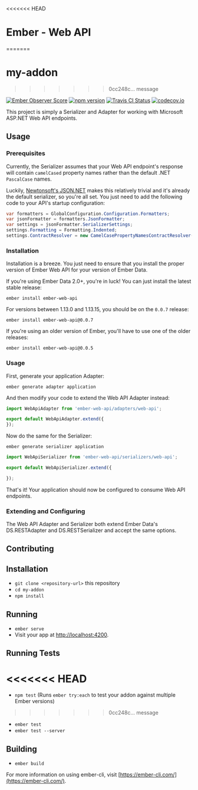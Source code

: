 <<<<<<< HEAD
# Ember - Web API
=======
# my-addon
>>>>>>> 0cc248c... message

[![Ember Observer Score](http://emberobserver.com/badges/ember-web-api.svg)](http://emberobserver.com/addons/ember-web-api)
[![npm version](https://badge.fury.io/js/ember-web-api.svg)](http://badge.fury.io/js/ember-web-api)
[![Travis CI Status](https://travis-ci.org/CrshOverride/ember-web-api.svg?branch=master)](https://travis-ci.org/CrshOverride/ember-web-api.svg?branch=master)
[![codecov.io](https://codecov.io/github/CrshOverride/ember-web-api/coverage.svg?branch=master)](https://codecov.io/github/CrshOverride/ember-web-api?branch=master)

This project is simply a Serializer and Adapter for working with Microsoft ASP.NET Web API endpoints.

## Usage

### Prerequisites

Currently, the Serializer assumes that your Web API endpoint's response will contain `camelCased` property names rather than the default .NET `PascalCase` names.

Luckily, [Newtonsoft's JSON.NET](http://www.newtonsoft.com/json) makes this relatively trivial and it's already the default serializer, so you're all set. You just need to add the following code to your API's startup configuration:

```csharp
var formatters = GlobalConfiguration.Configuration.Formatters;
var jsonFormatter = formatters.JsonFormatter;
var settings = jsonFormatter.SerializerSettings;
settings.Formatting = Formatting.Indented;
settings.ContractResolver = new CamelCasePropertyNamesContractResolver();
```

### Installation

Installation is a breeze. You just need to ensure that you install the proper version of Ember Web API for your version of Ember Data.

If you're using Ember Data 2.0+, you're in luck! You can just install the latest stable release:

```
ember install ember-web-api
```

For versions between 1.13.0 and 1.13.15, you should be on the `0.0.7` release:

```
ember install ember-web-api@0.0.7
```

If you're using an older version of Ember, you'll have to use one of the older releases:

```
ember install ember-web-api@0.0.5
```

### Usage

First, generate your application Adapter:

```
ember generate adapter application
```

And then modify your code to extend the Web API Adapter instead:

```javascript
import WebApiAdapter from 'ember-web-api/adapters/web-api';

export default WebApiAdapter.extend({
});
```

Now do the same for the Serializer:

```
ember generate serializer application
```

```javascript
import WebApiSerializer from 'ember-web-api/serializers/web-api';

export default WebApiSerializer.extend({

});
```

That's it! Your application should now be configured to consume Web API endpoints.

### Extending and Configuring
The Web API Adapter and Serializer both extend Ember Data's DS.RESTAdapter and DS.RESTSerializer and accept the same options.

## Contributing

## Installation

* `git clone <repository-url>` this repository
* `cd my-addon`
* `npm install`

## Running

* `ember serve`
* Visit your app at [http://localhost:4200](http://localhost:4200).

## Running Tests

<<<<<<< HEAD
=======
* `npm test` (Runs `ember try:each` to test your addon against multiple Ember versions)
>>>>>>> 0cc248c... message
* `ember test`
* `ember test --server`

## Building

* `ember build`

For more information on using ember-cli, visit [https://ember-cli.com/](https://ember-cli.com/).
